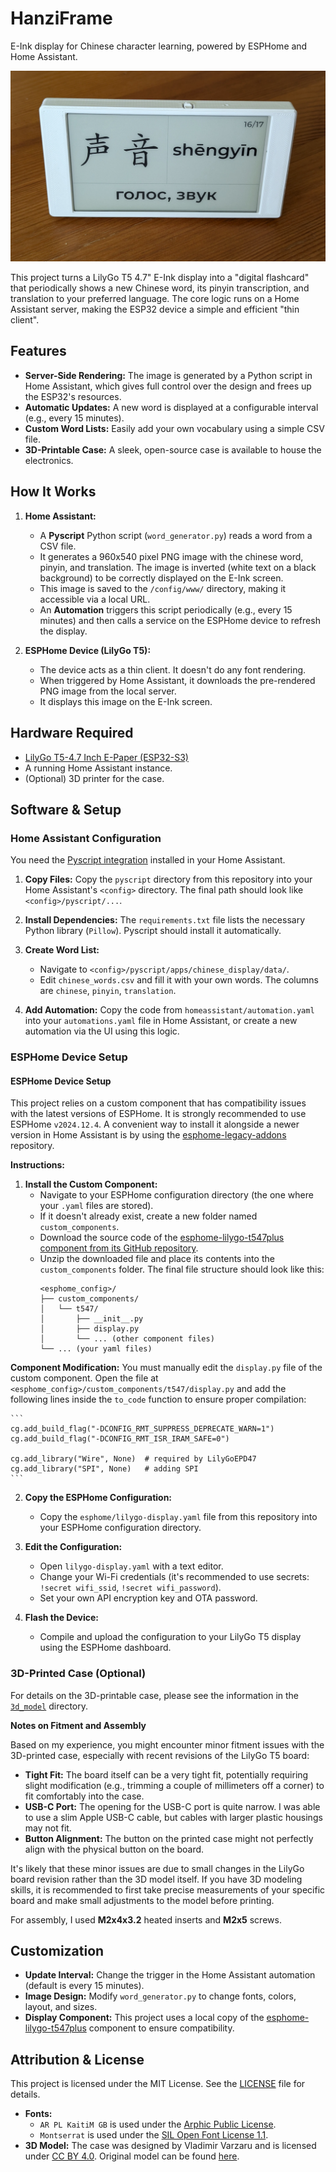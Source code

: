 # HanziFrame

E-Ink display for Chinese character learning, powered by ESPHome and Home Assistant.

![Фото LilyGo E-Ink дисплея с отображением китайского слова](assets/Display_Photo.png)  <!-- Замени на реальное фото -->

This project turns a LilyGo T5 4.7" E-Ink display into a "digital flashcard" that periodically shows a new Chinese word, its pinyin transcription, and  translation to your preferred language. The core logic runs on a Home Assistant server, making the ESP32 device a simple and efficient "thin client".

## Features

*   **Server-Side Rendering:** The image is generated by a Python script in Home Assistant, which gives full control over the design and frees up the ESP32's resources.
*   **Automatic Updates:** A new word is displayed at a configurable interval (e.g., every 15 minutes).
*   **Custom Word Lists:** Easily add your own vocabulary using a simple CSV file.
*   **3D-Printable Case:** A sleek, open-source case is available to house the electronics.

## How It Works

1.  **Home Assistant:**
    *   A **Pyscript** Python script (`word_generator.py`) reads a word from a CSV file.
    *   It generates a 960x540 pixel PNG image with the chinese word, pinyin, and translation. The image is inverted (white text on a black background) to be correctly displayed on the E-Ink screen.
    *   This image is saved to the `/config/www/` directory, making it accessible via a local URL.
    *   An **Automation** triggers this script periodically (e.g., every 15 minutes) and then calls a service on the ESPHome device to refresh the display.

2.  **ESPHome Device (LilyGo T5):**
    *   The device acts as a thin client. It doesn't do any font rendering.
    *   When triggered by Home Assistant, it downloads the pre-rendered PNG image from the local server.
    *   It displays this image on the E-Ink screen.

## Hardware Required

*   [LilyGo T5-4.7 Inch E-Paper (ESP32-S3)](https://lilygo.cc/products/t5-4-7-inch-e-paper-v2-3)
*   A running Home Assistant instance.
*   (Optional) 3D printer for the case.

## Software & Setup

### Home Assistant Configuration

You need the [Pyscript integration](https://hacs-pyscript.readthedocs.io/en/latest/installation.html) installed in your Home Assistant.

1.  **Copy Files:** Copy the `pyscript` directory from this repository into your Home Assistant's `<config>` directory. The final path should look like `<config>/pyscript/...`.

2.  **Install Dependencies:** The `requirements.txt` file lists the necessary Python library (`Pillow`). Pyscript should install it automatically.

3.  **Create Word List:**
    *   Navigate to `<config>/pyscript/apps/chinese_display/data/`.
    *   Edit `chinese_words.csv` and fill it with your own words. The columns are `chinese`, `pinyin`, `translation`.

4.  **Add Automation:** Copy the code from `homeassistant/automation.yaml` into your `automations.yaml` file in Home Assistant, or create a new automation via the UI using this logic.

### ESPHome Device Setup

#### ESPHome Device Setup

This project relies on a custom component that has compatibility issues with the latest versions of ESPHome. It is strongly recommended to use ESPHome `v2024.12.4`. A convenient way to install it alongside a newer version in Home Assistant is by using the [esphome-legacy-addons](https://github.com/khenderick/esphome-legacy-addons) repository.

**Instructions:**

1.  **Install the Custom Component:**
    *   Navigate to your ESPHome configuration directory (the one where your `.yaml` files are stored).
    *   If it doesn't already exist, create a new folder named `custom_components`.
    *   Download the source code of the [esphome-lilygo-t547plus component from its GitHub repository](https://github.com/nickolay/esphome-lilygo-t547plus).
    *   Unzip the downloaded file and place its contents into the `custom_components` folder. The final file structure should look like this:
        ```
        <esphome_config>/
        ├── custom_components/
        │   └── t547/
        │       ├── __init__.py
        │       ├── display.py
        │       └── ... (other component files)
        └── ... (your yaml files)
        ```
        
   **Component Modification:** You must manually edit the `display.py` file of the custom component. Open the file at `<esphome_config>/custom_components/t547/display.py` and add the following lines inside the `to_code` function to ensure proper compilation:
   
    ```
    cg.add_build_flag("-DCONFIG_RMT_SUPPRESS_DEPRECATE_WARN=1")
    cg.add_build_flag("-DCONFIG_RMT_ISR_IRAM_SAFE=0")
    
    cg.add_library("Wire", None)  # required by LilyGoEPD47
    cg.add_library("SPI", None)   # adding SPI
    ```
    
2.  **Copy the ESPHome Configuration:**
    *   Copy the `esphome/lilygo-display.yaml` file from this repository into your ESPHome configuration directory.

3.  **Edit the Configuration:**
    *   Open `lilygo-display.yaml` with a text editor.
    *   Change your Wi-Fi credentials (it's recommended to use secrets: `!secret wifi_ssid`, `!secret wifi_password`).
    *   Set your own API encryption key and OTA password.

4.  **Flash the Device:**
    *   Compile and upload the configuration to your LilyGo T5 display using the ESPHome dashboard.

### 3D-Printed Case (Optional)

For details on the 3D-printable case, please see the information in the [`3d_model`](./3d_model/README.md) directory.

**Notes on Fitment and Assembly**

Based on my experience, you might encounter minor fitment issues with the 3D-printed case, especially with recent revisions of the LilyGo T5 board:

*   **Tight Fit:** The board itself can be a very tight fit, potentially requiring slight modification (e.g., trimming a couple of millimeters off a corner) to fit comfortably into the case.
*   **USB-C Port:** The opening for the USB-C port is quite narrow. I was able to use a slim Apple USB-C cable, but cables with larger plastic housings may not fit.
*   **Button Alignment:** The button on the printed case might not perfectly align with the physical button on the board.

It's likely that these minor issues are due to small changes in the LilyGo board revision rather than the 3D model itself. If you have 3D modeling skills, it is recommended to first take precise measurements of your specific board and make small adjustments to the model before printing.

For assembly, I used **M2x4x3.2** heated inserts and **M2x5** screws.

## Customization

*   **Update Interval:** Change the trigger in the Home Assistant automation (default is every 15 minutes).
*   **Image Design:** Modify `word_generator.py` to change fonts, colors, layout, and sizes.
*   **Display Component:** This project uses a local copy of the [esphome-lilygo-t547plus](https://github.com/nickolay/esphome-lilygo-t547plus) component to ensure compatibility.

## Attribution & License

This project is licensed under the MIT License. See the [LICENSE](./LICENSE) file for details.

*   **Fonts:**
    *   `AR PL KaitiM GB` is used under the [Arphic Public License](./homeassistant/pyscript/apps/chinese_display/fonts/ARPHIC_LICENSE.txt).
    *   `Montserrat` is used under the [SIL Open Font License 1.1](./homeassistant/pyscript/apps/chinese_display/fonts/MONTSERRAT_LICENSE.txt).
*   **3D Model:** The case was designed by Vladimir Varzaru and is licensed under [CC BY 4.0](http://creativecommons.org/licenses/by/4.0/). Original model can be found [here](https://www.printables.com/model/741304-lilygo-t5-47-inch-case).
